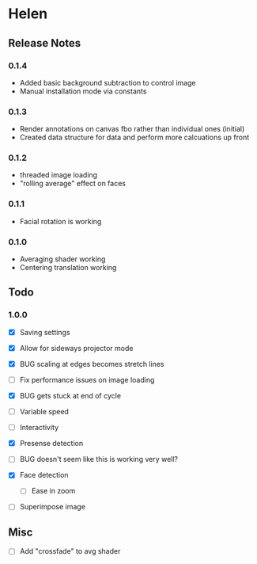 Helen
=====

Release Notes
-------------

### 0.1.4

 * Added basic background subtraction to control image
 * Manual installation mode via constants

### 0.1.3

 * Render annotations on canvas fbo rather than individual ones (initial)
 * Created data structure for data and perform more calcuations up front

### 0.1.2

 * threaded image loading
 * "rolling average" effect on faces

### 0.1.1

 * Facial rotation is working

### 0.1.0

 * Averaging shader working
 * Centering translation working
 
 
Todo
----

### 1.0.0
- [x] Saving settings
- [x] Allow for sideways projector mode 
 - [x] BUG scaling at edges becomes stretch lines
- [ ] Fix performance issues on image loading
- [x] BUG gets stuck at end of cycle
- [ ] Variable speed
- [ ] Interactivity
 - [x] Presense detection
  - [ ] BUG doesn't seem like this is working very well?
 - [x] Face detection
   - [ ] Ease in zoom
 - [ ] Superimpose image


## Misc
 - [ ] Add "crossfade" to avg shader
